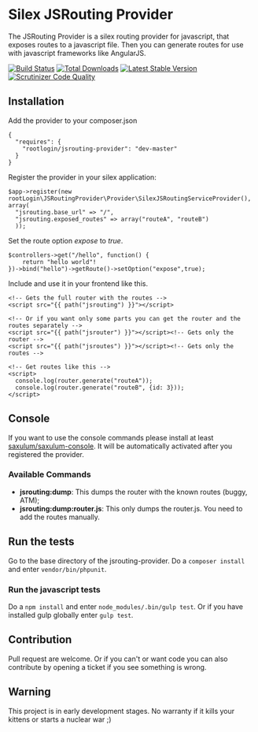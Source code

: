 Silex JSRouting Provider
========================

The JSRouting Provider is a silex routing provider for javascript, that exposes routes to a javascript file. Then you can generate routes for use with javascript frameworks like AngularJS.

[![Build Status](https://api.travis-ci.org/chrootLogin/jsrouting-provider.png?branch=master)](https://travis-ci.org/chrootlogin/jsrouting-provider)
[![Total Downloads](https://poser.pugx.org/rootlogin/jsrouting-provider/downloads.png)](https://packagist.org/packages/rootlogin/jsrouting-provider)
[![Latest Stable Version](https://poser.pugx.org/rootlogin/jsrouting-provider/v/stable.png)](https://packagist.org/packages/rootlogin/jsrouting-provider)
[![Scrutinizer Code Quality](https://scrutinizer-ci.com/g/chrootLogin/jsrouting-provider/badges/quality-score.png?b=master)](https://scrutinizer-ci.com/g/chrootLogin/jsrouting-provider/?branch=master)

Installation
------------

Add the provider to your composer.json
``` {.json}
{
  "requires": {
    "rootlogin/jsrouting-provider": "dev-master"
  }
}
```

Register the provider in your silex application:
``` {.php}
$app->register(new rootLogin\JSRoutingProvider\Provider\SilexJSRoutingServiceProvider(), array(
  "jsrouting.base_url" => "/",
  "jsrouting.exposed_routes" => array("routeA", "routeB")
  ));
```

Set the route option _expose_ to _true_.
``` {.php}
$controllers->get("/hello", function() {
    return "hello world"!
})->bind("hello")->getRoute()->setOption("expose",true);
```

Include and use it in your frontend like this.
``` {.html}
<!-- Gets the full router with the routes -->
<script src="{{ path("jsrouting") }}"></script>

<!-- Or if you want only some parts you can get the router and the routes separately -->
<script src="{{ path("jsrouter") }}"></script><!-- Gets only the router -->
<script src="{{ path("jsroutes") }}"></script><!-- Gets only the routes -->

<!-- Get routes like this -->
<script>
  console.log(router.generate("routeA"));
  console.log(router.generate("routeB", {id: 3}));
</script>
```

Console
-------
If you want to use the console commands please install at least [saxulum/saxulum-console](https://github.com/saxulum/saxulum-console).
It will be automatically activated after you registered the provider.

### Available Commands

* __jsrouting:dump__: This dumps the router with the known routes (buggy, ATM);
* __jsrouting:dump:router.js__: This only dumps the router.js. You need to add the routes manually.
  
Run the tests
-------------
Go to the base directory of the jsrouting-provider. Do a `composer install` and enter `vendor/bin/phpunit`.

### Run the javascript tests
Do a `npm install` and enter `node_modules/.bin/gulp test`. Or if you have installed gulp globally enter `gulp test`.

Contribution
------------
Pull request are welcome. Or if you can't or want code you can also contribute by opening a ticket if you see something is wrong.
  
Warning
-------
This project is in early development stages. No warranty if it kills your kittens or starts a nuclear war ;)
